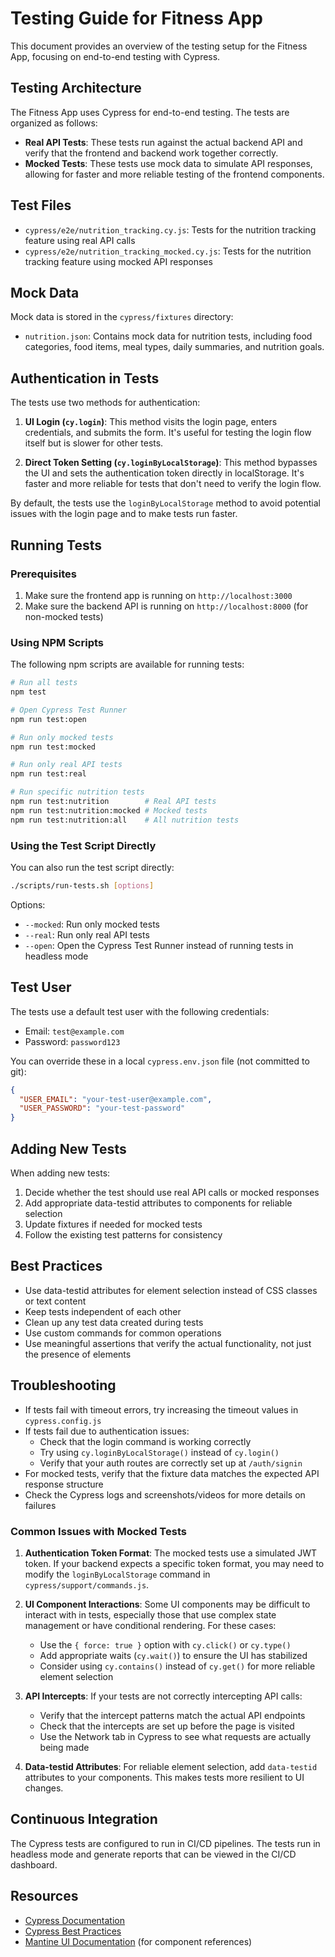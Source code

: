 # Testing Guide for Fitness App

This document provides an overview of the testing setup for the Fitness App, focusing on end-to-end testing with Cypress.

## Testing Architecture

The Fitness App uses Cypress for end-to-end testing. The tests are organized as follows:

- **Real API Tests**: These tests run against the actual backend API and verify that the frontend and backend work together correctly.
- **Mocked Tests**: These tests use mock data to simulate API responses, allowing for faster and more reliable testing of the frontend components.

## Test Files

- `cypress/e2e/nutrition_tracking.cy.js`: Tests for the nutrition tracking feature using real API calls
- `cypress/e2e/nutrition_tracking_mocked.cy.js`: Tests for the nutrition tracking feature using mocked API responses

## Mock Data

Mock data is stored in the `cypress/fixtures` directory:

- `nutrition.json`: Contains mock data for nutrition tests, including food categories, food items, meal types, daily summaries, and nutrition goals.

## Authentication in Tests

The tests use two methods for authentication:

1. **UI Login (`cy.login`)**: This method visits the login page, enters credentials, and submits the form. It's useful for testing the login flow itself but is slower for other tests.

2. **Direct Token Setting (`cy.loginByLocalStorage`)**: This method bypasses the UI and sets the authentication token directly in localStorage. It's faster and more reliable for tests that don't need to verify the login flow.

By default, the tests use the `loginByLocalStorage` method to avoid potential issues with the login page and to make tests run faster.

## Running Tests

### Prerequisites

1. Make sure the frontend app is running on `http://localhost:3000`
2. Make sure the backend API is running on `http://localhost:8000` (for non-mocked tests)

### Using NPM Scripts

The following npm scripts are available for running tests:

```bash
# Run all tests
npm test

# Open Cypress Test Runner
npm run test:open

# Run only mocked tests
npm run test:mocked

# Run only real API tests
npm run test:real

# Run specific nutrition tests
npm run test:nutrition        # Real API tests
npm run test:nutrition:mocked # Mocked tests
npm run test:nutrition:all    # All nutrition tests
```

### Using the Test Script Directly

You can also run the test script directly:

```bash
./scripts/run-tests.sh [options]
```

Options:
- `--mocked`: Run only mocked tests
- `--real`: Run only real API tests
- `--open`: Open the Cypress Test Runner instead of running tests in headless mode

## Test User

The tests use a default test user with the following credentials:
- Email: `test@example.com`
- Password: `password123`

You can override these in a local `cypress.env.json` file (not committed to git):

```json
{
  "USER_EMAIL": "your-test-user@example.com",
  "USER_PASSWORD": "your-test-password"
}
```

## Adding New Tests

When adding new tests:

1. Decide whether the test should use real API calls or mocked responses
2. Add appropriate data-testid attributes to components for reliable selection
3. Update fixtures if needed for mocked tests
4. Follow the existing test patterns for consistency

## Best Practices

- Use data-testid attributes for element selection instead of CSS classes or text content
- Keep tests independent of each other
- Clean up any test data created during tests
- Use custom commands for common operations
- Use meaningful assertions that verify the actual functionality, not just the presence of elements

## Troubleshooting

- If tests fail with timeout errors, try increasing the timeout values in `cypress.config.js`
- If tests fail due to authentication issues:
  - Check that the login command is working correctly
  - Try using `cy.loginByLocalStorage()` instead of `cy.login()`
  - Verify that your auth routes are correctly set up at `/auth/signin`
- For mocked tests, verify that the fixture data matches the expected API response structure
- Check the Cypress logs and screenshots/videos for more details on failures

### Common Issues with Mocked Tests

1. **Authentication Token Format**: The mocked tests use a simulated JWT token. If your backend expects a specific token format, you may need to modify the `loginByLocalStorage` command in `cypress/support/commands.js`.

2. **UI Component Interactions**: Some UI components may be difficult to interact with in tests, especially those that use complex state management or have conditional rendering. For these cases:
   - Use the `{ force: true }` option with `cy.click()` or `cy.type()`
   - Add appropriate waits (`cy.wait()`) to ensure the UI has stabilized
   - Consider using `cy.contains()` instead of `cy.get()` for more reliable element selection

3. **API Intercepts**: If your tests are not correctly intercepting API calls:
   - Verify that the intercept patterns match the actual API endpoints
   - Check that the intercepts are set up before the page is visited
   - Use the Network tab in Cypress to see what requests are actually being made

4. **Data-testid Attributes**: For reliable element selection, add `data-testid` attributes to your components. This makes tests more resilient to UI changes.

## Continuous Integration

The Cypress tests are configured to run in CI/CD pipelines. The tests run in headless mode and generate reports that can be viewed in the CI/CD dashboard.

## Resources

- [Cypress Documentation](https://docs.cypress.io/)
- [Cypress Best Practices](https://docs.cypress.io/guides/references/best-practices)
- [Mantine UI Documentation](https://mantine.dev/) (for component references) 